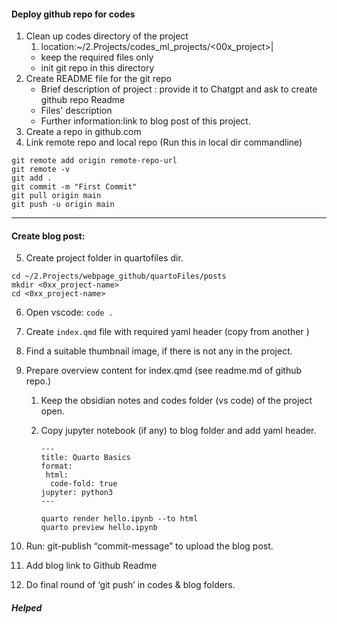 ####  Deploy github repo for codes
1. Clean up codes directory of the project
	1. location:~/2.Projects/codes_ml_projects/<00x_project>|
	- keep the required files only
	- init git repo in this directory
2. Create README file for the git repo
	- Brief description of project : provide it to Chatgpt and ask to create github repo Readme
	- Files' description
	- Further information:link to blog post of this project.
3. Create a repo in github.com 
4. Link remote repo and local repo (Run this in local dir commandline)
```
git remote add origin remote-repo-url
git remote -v 
git add .
git commit -m "First Commit"
git pull origin main
git push -u origin main
```
---
#### Create blog post:
5. Create project folder in quartofiles dir.
``` 
cd ~/2.Projects/webpage_github/quartoFiles/posts
mkdir <0xx_project-name>
cd <0xx_project-name>
```
6. Open vscode: `code .`
7. Create `index.qmd` file with required yaml header (copy from another )
8. Find a suitable thumbnail image, if there is not any in the project.
9. Prepare overview content for index.qmd (see readme.md of github repo.)
	1. Keep the obsidian notes and codes folder (vs code) of the project open.
	2. Copy jupyter notebook (if any) to blog folder and add yaml header.
		```
		---
		title: Quarto Basics
		format:
		 html:
		  code-fold: true
		jupyter: python3
		---	
		```

	
		```
		quarto render hello.ipynb --to html
		quarto preview hello.ipynb
		```

3. Run: git-publish “commit-message” to upload the blog post.
4.  Add blog link to Github Readme
5. Do final round of ‘git push’ in codes & blog folders.

##### Helped 
